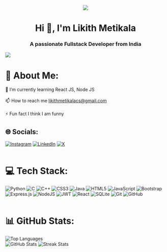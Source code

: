 <p align="center"><img src="https://github.com/user-attachments/assets/fec7fa82-a8f1-4d9f-b1d8-303134c77dda"></p>

<h1 align="center">Hi 👋, I'm Likith Metikala</h1>
<h3 align="center">A passionate Fullstack Developer from India</h3>

[![](https://visitcount.itsvg.in/api?id=Likith412&icon=0&color=0)](https://visitcount.itsvg.in)

# 💫 About Me:
🌱 I’m currently learning React JS, Node JS<br><br>📫 How to reach me likithmetikalacs@gmail.com<br><br>⚡ Fun fact I think I am funny
<br/>

## 🌐 Socials:
[![Instagram](https://img.shields.io/badge/Instagram-%23E4405F.svg?logo=Instagram&logoColor=white)](https://instagram.com/theonly.likith) [![LinkedIn](https://img.shields.io/badge/LinkedIn-%230077B5.svg?logo=linkedin&logoColor=white)](https://linkedin.com/in/likith-metikala) [![X](https://img.shields.io/badge/X-black.svg?logo=X&logoColor=white)](https://x.com/likithmetikala) 
<br/><br/>

# 💻 Tech Stack:
![Python](https://img.shields.io/badge/python-3670A0?style=for-the-badge&logo=python&logoColor=ffdd54) ![C](https://img.shields.io/badge/c-%2300599C.svg?style=for-the-badge&logo=c&logoColor=white) ![C++](https://img.shields.io/badge/c++-%2300599C.svg?style=for-the-badge&logo=c%2B%2B&logoColor=white) ![CSS3](https://img.shields.io/badge/css3-%231572B6.svg?style=for-the-badge&logo=css3&logoColor=white) ![Java](https://img.shields.io/badge/java-%23ED8B00.svg?style=for-the-badge&logo=openjdk&logoColor=white) ![HTML5](https://img.shields.io/badge/html5-%23E34F26.svg?style=for-the-badge&logo=html5&logoColor=white) ![JavaScript](https://img.shields.io/badge/javascript-%23323330.svg?style=for-the-badge&logo=javascript&logoColor=%23F7DF1E)  ![Bootstrap](https://img.shields.io/badge/bootstrap-%238511FA.svg?style=for-the-badge&logo=bootstrap&logoColor=white) ![Express.js](https://img.shields.io/badge/express.js-%23404d59.svg?style=for-the-badge&logo=express&logoColor=%2361DAFB) ![NodeJS](https://img.shields.io/badge/node.js-6DA55F?style=for-the-badge&logo=node.js&logoColor=white) ![JWT](https://img.shields.io/badge/JWT-black?style=for-the-badge&logo=JSON%20web%20tokens) ![React](https://img.shields.io/badge/react-%2320232a.svg?style=for-the-badge&logo=react&logoColor=%2361DAFB) ![SQLite](https://img.shields.io/badge/sqlite-%2307405e.svg?style=for-the-badge&logo=sqlite&logoColor=white) ![Git](https://img.shields.io/badge/git-%23F05033.svg?style=for-the-badge&logo=git&logoColor=white) ![GitHub](https://img.shields.io/badge/github-%23121011.svg?style=for-the-badge&logo=github&logoColor=white) <br/><br/>

# 📊 GitHub Stats:

<div>
    <img src="https://github-readme-stats.vercel.app/api/top-langs/?username=Likith412&theme=radical&hide_border=false&include_all_commits=true&count_private=false&layout=compact" alt="Top Languages" />
    <br/>
</div>
<div>
    <img src="https://github-readme-stats.vercel.app/api?username=Likith412&theme=radical&hide_border=false&include_all_commits=true&count_private=false" alt="GitHub Stats" />
    <img src="https://github-readme-streak-stats.herokuapp.com/?user=Likith412&theme=radical&hide_border=false" alt="Streak Stats" />
</div>



<!-- Proudly created with GPRM ( https://gprm.itsvg.in ) -->
